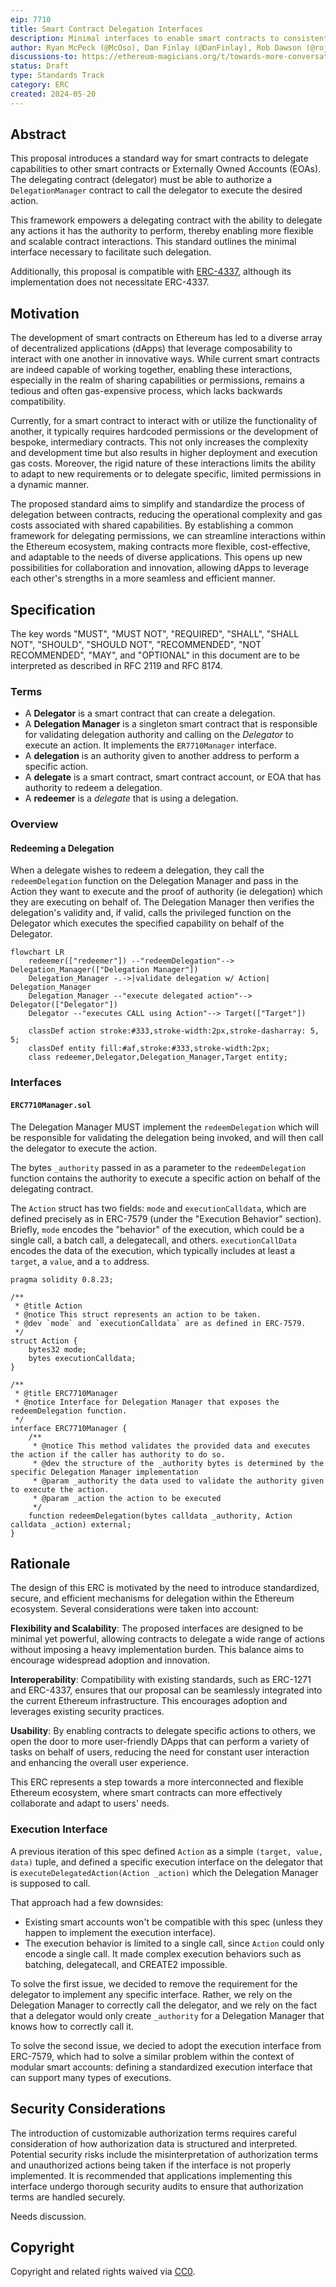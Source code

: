```yaml
---
eip: 7710
title: Smart Contract Delegation Interfaces
description: Minimal interfaces to enable smart contracts to consistently delegate capabilities to other contracts or EOAs.
author: Ryan McPeck (@McOso), Dan Finlay (@DanFinlay), Rob Dawson (@rojotek), Derek Chiang (@derekchiang)
discussions-to: https://ethereum-magicians.org/t/towards-more-conversational-wallet-connections-a-proposal-for-the-redeemdelegation-interface/16690
status: Draft
type: Standards Track
category: ERC
created: 2024-05-20
---
```


## Abstract

This proposal introduces a standard way for smart contracts to delegate capabilities to other smart contracts
or Externally Owned Accounts (EOAs).  The delegating contract (delegator) must be able to authorize a
`DelegationManager` contract to call the delegator to execute the desired action.

This framework empowers a delegating contract with the ability to delegate any actions it has the authority to perform,
thereby enabling more flexible and scalable contract interactions. This standard outlines the
minimal interface necessary to facilitate such delegation.

Additionally, this proposal is compatible with [ERC-4337](./eip-4337.md), although its implementation does not
necessitate ERC-4337.

## Motivation

The development of smart contracts on Ethereum has led to a diverse array of decentralized applications (dApps)
that leverage composability to interact with one another in innovative ways. While current smart contracts are
indeed capable of working together, enabling these interactions, especially in the realm of sharing capabilities
or permissions, remains a tedious and often gas-expensive process, which lacks backwards compatibility.

Currently, for a smart contract to interact with or utilize the functionality of another, it typically requires
hardcoded permissions or the development of bespoke, intermediary contracts. This not only increases the complexity and
development time but also results in higher deployment and execution gas costs. Moreover, the rigid nature of these
interactions limits the ability to adapt to new requirements or to delegate specific, limited permissions in a dynamic
manner.

The proposed standard aims to simplify and standardize the process of delegation between contracts, reducing the
operational complexity and gas costs associated with shared capabilities. By establishing a common framework for
delegating permissions, we can streamline interactions within the Ethereum ecosystem, making contracts more flexible,
cost-effective, and adaptable to the needs of diverse applications. This opens up new possibilities for collaboration
and innovation, allowing dApps to leverage each other's strengths in a more seamless and efficient manner.

## Specification

The key words "MUST", "MUST NOT", "REQUIRED", "SHALL", "SHALL NOT", "SHOULD", "SHOULD NOT", "RECOMMENDED", "NOT
RECOMMENDED", "MAY", and "OPTIONAL" in this document are to be interpreted as described in RFC 2119 and RFC 8174.

### Terms

- A **Delegator** is a smart contract that can create a delegation.
- A **Delegation Manager** is a singleton smart contract that is responsible for validating delegation authority and
  calling on the *Delegator* to execute an action. It implements the `ER7710Manager` interface.
- A **delegation** is an authority given to another address to perform a specific action.
- A **delegate** is a smart contract, smart contract account, or EOA that has authority to redeem a delegation.
- A **redeemer** is a *delegate* that is using a delegation.

### Overview

#### Redeeming a Delegation

When a delegate wishes to redeem a delegation, they call the `redeemDelegation` function on the Delegation Manager and
pass in the Action they want to execute and the proof of authority (ie delegation) which they are executing on behalf
of. The Delegation Manager then verifies the delegation's validity and, if valid, calls the privileged function on the
Delegator which executes the specified capability on behalf of the Delegator.

```mermaid
flowchart LR
    redeemer(["redeemer"]) --"redeemDelegation"--> Delegation_Manager(["Delegation Manager"])
    Delegation_Manager -.->|validate delegation w/ Action| Delegation_Manager
    Delegation_Manager --"execute delegated action"--> Delegator(["Delegator"])
    Delegator --"executes CALL using Action"--> Target(["Target"])

    classDef action stroke:#333,stroke-width:2px,stroke-dasharray: 5, 5;
    classDef entity fill:#af,stroke:#333,stroke-width:2px;
    class redeemer,Delegator,Delegation_Manager,Target entity;
```

### Interfaces

#### `ERC7710Manager.sol`

The Delegation Manager MUST implement the `redeemDelegation` which will be responsible for validating the delegation
being invoked, and will then call the delegator to execute the action.

The bytes `_authority` passed in as a parameter to the `redeemDelegation` function contains the authority to execute a
specific action on behalf of the delegating contract.

The `Action` struct has two fields: `mode` and `executionCalldata`, which are defined precisely as in ERC-7579 (under the "Execution Behavior" section).  Briefly, `mode` encodes the "behavior" of the execution, which could be a single call, a batch call, a delegatecall, and others.  `executionCallData` encodes the data of the execution, which typically includes at least a `target`, a `value`, and a `to` address.

```solidity
pragma solidity 0.8.23;

/**
 * @title Action
 * @notice This struct represents an action to be taken.
 * @dev `mode` and `executionCalldata` are as defined in ERC-7579.
 */
struct Action {
    bytes32 mode;
    bytes executionCalldata;
}

/**
 * @title ERC7710Manager
 * @notice Interface for Delegation Manager that exposes the redeemDelegation function.
 */
interface ERC7710Manager {
    /**
     * @notice This method validates the provided data and executes the action if the caller has authority to do so.
     * @dev the structure of the _authority bytes is determined by the specific Delegation Manager implementation
     * @param _authority the data used to validate the authority given to execute the action.
     * @param _action the action to be executed
     */
    function redeemDelegation(bytes calldata _authority, Action calldata _action) external;
}
```

## Rationale

The design of this ERC is motivated by the need to introduce standardized, secure, and efficient mechanisms for
delegation within the Ethereum ecosystem. Several considerations were taken into account:

**Flexibility and Scalability**: The proposed interfaces are designed to be minimal yet powerful, allowing contracts to
delegate a wide range of actions without imposing a heavy implementation burden. This balance aims to encourage
widespread adoption and innovation.

**Interoperability**: Compatibility with existing standards, such as ERC-1271 and ERC-4337, ensures that our proposal
can be seamlessly integrated into the current Ethereum infrastructure. This encourages adoption and leverages existing
security practices.

**Usability**: By enabling contracts to delegate specific actions to others, we open the door to more user-friendly
DApps that can perform a variety of tasks on behalf of users, reducing the need for constant user interaction and
enhancing the overall user experience.

This ERC represents a step towards a more interconnected and flexible Ethereum ecosystem, where smart contracts can more
effectively collaborate and adapt to users' needs.

### Execution Interface

A previous iteration of this spec defined `Action` as a simple `(target, value, data)` tuple, and defined a specific
execution interface on the delegator that is `executeDelegatedAction(Action _action)` which the Delegation Manager is
supposed to call.

That approach had a few downsides:

- Existing smart accounts won't be compatible with this spec (unless they happen to implement the execution interface).
- The execution behavior is limited to a single call, since `Action` could only encode a single call.  It made complex
  execution behaviors such as batching, delegatecall, and CREATE2 impossible.

To solve the first issue, we decided to remove the requirement for the delegator to implement any specific interface.
Rather, we rely on the Delegation Manager to correctly call the delegator, and we rely on the fact that a delegator would
only create `_authority` for a Delegation Manager that knows how to correctly call it.

To solve the second issue, we decied to adopt the execution interface from ERC-7579, which had to solve a similar problem
within the context of modular smart accounts: defining a standardized execution interface that can support many types of
executions.

## Security Considerations

The introduction of customizable authorization terms requires careful consideration of how authorization data is
structured and interpreted. Potential security risks include the misinterpretation of authorization terms and
unauthorized actions being taken if the interface is not properly implemented. It is recommended that applications
implementing this interface undergo thorough security audits to ensure that authorization terms are handled securely.

Needs discussion.

## Copyright

Copyright and related rights waived via [CC0](../LICENSE.md).
